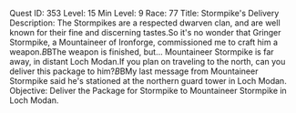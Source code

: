 Quest ID: 353
Level: 15
Min Level: 9
Race: 77
Title: Stormpike's Delivery
Description: The Stormpikes are a respected dwarven clan, and are well known for their fine and discerning tastes.So it's no wonder that Gringer Stormpike, a Mountaineer of Ironforge, commissioned me to craft him a weapon.$B$BThe weapon is finished, but... Mountaineer Stormpike is far away, in distant Loch Modan.If you plan on traveling to the north, can you deliver this package to him?$B$BMy last message from Mountaineer Stormpike said he's stationed at the northern guard tower in Loch Modan.
Objective: Deliver the Package for Stormpike to Mountaineer Stormpike in Loch Modan.
